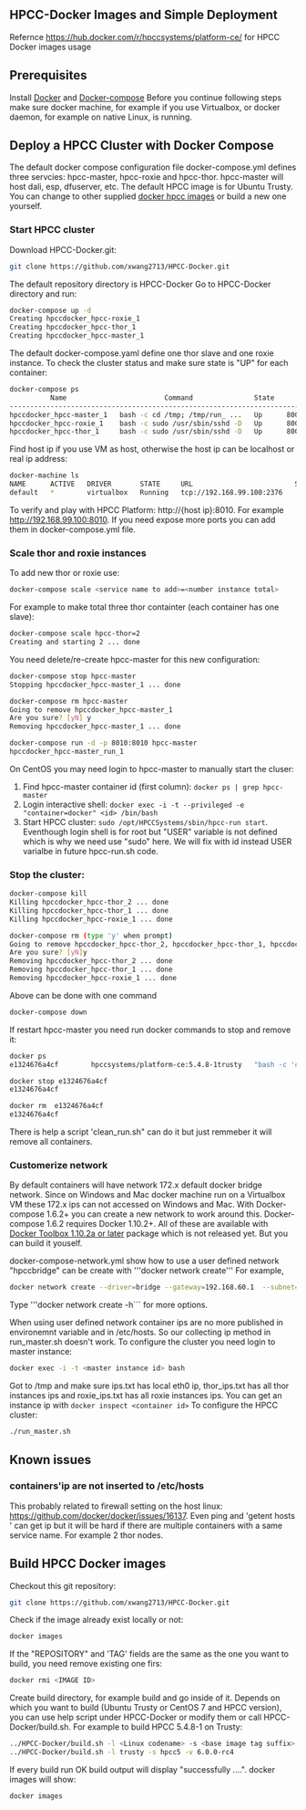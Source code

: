 

## HPCC-Docker Images and Simple Deployment

Refernce https://hub.docker.com/r/hpccsystems/platform-ce/ for HPCC Docker images usage

## Prerequisites
Install [Docker](https://docs.docker.com/engine/installation/) and [Docker-compose](https://docs.docker.com/compose/install/)
Before you continue following steps make sure docker machine, for example if you use Virtualbox, or docker daemon, for example on native Linux, is running.

## Deploy a HPCC Cluster with Docker Compose
The default docker compose configuration file docker-compose.yml defines three servcies: hpcc-master, 
hpcc-roxie and hpcc-thor. hpcc-master will host dali, esp, dfuserver, etc. The default HPCC image is for Ubuntu Trusty.
You can change to other supplied [docker hpcc images](https://hub.docker.com/r/hpccsystems/platform-ce/tags/) or build a new one yourself.

### Start HPCC cluster 
Download HPCC-Docker.git:
```sh
git clone https://github.com/xwang2713/HPCC-Docker.git
```
The default repository directory is HPCC-Docker
Go to HPCC-Docker directory and run: 
```sh
docker-compose up -d
Creating hpccdocker_hpcc-roxie_1
Creating hpccdocker_hpcc-thor_1
Creating hpccdocker_hpcc-master_1
```
The default docker-compose.yaml define one thor slave and one roxie instance.
To check the cluster status and make sure state is "UP" for each container: 
```sh
docker-compose ps
          Name                        Command               State                          Ports                         
------------------------------------------------------------------------------------------------------------------------
hpccdocker_hpcc-master_1   bash -c cd /tmp; /tmp/run_ ...   Up      8002/tcp, 0.0.0.0:8010->8010/tcp, 8015/tcp, 9876/tcp 
hpccdocker_hpcc-roxie_1    bash -c sudo /usr/sbin/sshd -D   Up      8002/tcp, 8010/tcp, 8015/tcp, 9876/tcp               
hpccdocker_hpcc-thor_1     bash -c sudo /usr/sbin/sshd -D   Up      8002/tcp, 8010/tcp, 8015/tcp, 9876/tcp  
```
Find host ip if you use VM as host, otherwise the host ip can be localhost or real ip address:
```sh
docker-machine ls
NAME      ACTIVE   DRIVER       STATE     URL                         SWARM   DOCKER   ERRORS
default   *        virtualbox   Running   tcp://192.168.99.100:2376           v1.9.1   

```
To verify and play with HPCC Platform: http://\{host ip\}:8010. For example http://192.168.99.100:8010. If you need expose more ports you can add them in docker-compose.yml file.

### Scale thor and roxie instances
To add new thor or roxie use:
```sh
docker-compose scale <service name to add>=<number instance total>
```
For example to make total three thor containter (each container has one slave): 
```sh
docker-compose scale hpcc-thor=2
Creating and starting 2 ... done
```
You need delete/re-create hpcc-master for this new configuration:
```sh
docker-compose stop hpcc-master
Stopping hpccdocker_hpcc-master_1 ... done

docker-compose rm hpcc-master
Going to remove hpccdocker_hpcc-master_1
Are you sure? [yN] y
Removing hpccdocker_hpcc-master_1 ... done

docker-compose run -d -p 8010:8010 hpcc-master
hpccdocker_hpcc-master_run_1
```

On CentOS you may need login to hpcc-master to manually start the cluser:
 1. Find hpcc-master container id (first column): ```docker ps | grep hpcc-master```
 2. Login interactive shell: ```docker exec -i -t --privileged -e "container=docker" <id> /bin/bash```
 3. Start HPCC cluster: ```sudo /opt/HPCCSystems/sbin/hpcc-run start```.
Eventhough login shell is for root but "USER" variable is not defined which is why we need use "sudo" here. We will fix with id instead USER varialbe in future hpcc-run.sh code.

### Stop the cluster:
```sh
docker-compose kill
Killing hpccdocker_hpcc-thor_2 ... done
Killing hpccdocker_hpcc-thor_1 ... done
Killing hpccdocker_hpcc-roxie_1 ... done

docker-compose rm (type 'y' when prompt)
Going to remove hpccdocker_hpcc-thor_2, hpccdocker_hpcc-thor_1, hpccdocker_hpcc-roxie_1
Are you sure? [yN]y
Removing hpccdocker_hpcc-thor_2 ... done
Removing hpccdocker_hpcc-thor_1 ... done
Removing hpccdocker_hpcc-roxie_1 ... done
```

Above can be done with one command
```sh
docker-compose down
```



If restart hpcc-master you need run docker commands to stop and remove it:
```sh
docker ps
e1324676a4cf        hpccsystems/platform-ce:5.4.8-1trusty   "bash -c 'cd /tmp; /t"   7 minutes ago       Up 7 minutes 

docker stop e1324676a4cf
e1324676a4cf

docker rm  e1324676a4cf
e1324676a4cf
```
There is help a script 'clean_run.sh" can do it but just remmeber it will remove all containers.



       
### Customerize network
By default containers will have network 172.x default docker bridge network. Since on Windows and Mac docker machine run on a Virtualbox VM these 172.x ips can not accessed on Windows and Mac. With Docker-compose 1.6.2+ you can create a new network to work around this.
Docker-compose 1.6.2 requires Docker 1.10.2+. All of these are available with [Docker Toolbox 1.10.2a or later](https://github.com/docker/toolbox) package which is not released yet. But you can build it youself.

docker-compose-network.yml show how to use a user defined network "hpccbridge" can be create with '''docker network create'''
For example,

```sh
docker network create --driver=bridge --gateway=192.168.60.1  --subnet=192.168.60.1/24 hpccbridge
```
Type '''docker network create -h``` for more options.

When using user defined network container ips are no more published in environemnt variable and in /etc/hosts. So our collecting ip method in run_master.sh doesn't work.  To configure the cluster you need login to master instance:
```sh
docker exec -i -t <master instance id> bash
```
Got to /tmp and make sure ips.txt has local eth0 ip, thor_ips.txt has all thor instances ips and roxie_ips.txt has all roxie instances ips. You can get an instance ip with ```docker inspect <container id>```
To configure the HPCC cluster:
```sh
./run_master.sh
```

## Known issues
### containers'ip are not inserted to /etc/hosts
This probably related to firewall setting on the host linux: https://github.com/docker/docker/issues/16137. Even ping and 'getent hosts <service name>' can get ip but it will be hard if there are multiple containers with a same service name. For example 2 thor nodes.  


## Build HPCC Docker images

Checkout this git repository:
```sh
git clone https://github.com/xwang2713/HPCC-Docker.git
```
Check if the image already exist locally or not:
```sh
docker images
```
If the "REPOSITORY" and 'TAG' fields are the same as the one you want to build, you need remove existing one firs:
```sh
docker rmi <IMAGE ID>
```
Create build directory, for example build and go inside of it.
Depends on which you want to build (Ubuntu Trusty or CentOS 7 and HPCC version), you can use help script
under HPCC-Docker or modify them or call HPCC-Docker/build.sh. For example to build HPCC 5.4.8-1 on Trusty:
```sh
../HPCC-Docker/build.sh -l <Linux codename> -s <base image tag suffix> -v <HPCC full version>. For example,
../HPCC-Docker/build.sh -l trusty -s hpcc5 -v 6.0.0-rc4

```
If every build run OK build output will display "successfully ....".
docker images will show:
```sh
docker images
```

